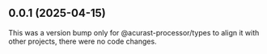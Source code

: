 ## 0.0.1 (2025-04-15)

This was a version bump only for @acurast-processor/types to align it with other projects, there were no code changes.